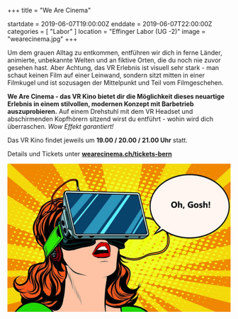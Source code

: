 +++
title = "We Are Cinema"

startdate = 2019-06-07T19:00:00Z
enddate = 2019-06-07T22:00:00Z
categories = [ "Labor" ]
location = "Effinger Labor (UG -2)"
image = "wearecinema.jpg"
+++

Um dem grauen Alltag zu entkommen, entführen wir dich in ferne Länder, animierte, unbekannte Welten und an fiktive Orten, die du noch nie zuvor gesehen hast. Aber Achtung, das VR Erlebnis ist visuell sehr stark - man schaut keinen Film auf einer Leinwand, sondern sitzt mitten in einer Filmkugel und ist sozusagen der Mittelpunkt und Teil vom Filmgeschehen.

**We Are Cinema - das VR Kino bietet dir die Möglichkeit dieses neuartige Erlebnis in einem stilvollen, modernen Konzept mit Barbetrieb auszuprobieren.** Auf einem Drehstuhl mit dem VR Headset und abschirmenden Kopfhörern sitzend wirst du entführt - wohin wird dich überraschen. _Wow Effekt garantiert!_

Das VR Kino findet jeweils um **19.00 / 20.00 / 21.00 Uhr** statt.

Details und Tickets unter **[wearecinema.ch/tickets-bern](https://www.wearecinema.ch/tickets-bern)**

![WeAreCinema](wearecinema.jpg)
